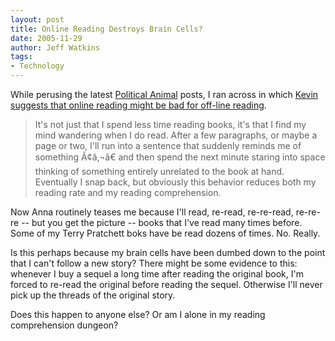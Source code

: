 ```yaml
---
layout: post
title: Online Reading Destroys Brain Cells?
date: 2005-11-29
author: Jeff Watkins
tags:
- Technology
---
```


While perusing the latest [Political Animal](http://washingtonmonthly.com) posts, I ran across in which [Kevin suggests that online reading might be bad for off-line reading](http://www.washingtonmonthly.com/archives/individual/2005_11/007650.php).

> It's not just that I spend less time reading books, it's that I find my mind wandering when I do read. After a few paragraphs, or maybe a page or two, I'll run into a sentence that suddenly reminds me of something Ã¢â‚¬â€ and then spend the next minute staring into space thinking of something entirely unrelated to the book at hand. Eventually I snap back, but obviously this behavior reduces both my reading rate and my reading comprehension.

Now Anna routinely teases me because I'll read, re-read, re-re-read, re-re-re -- but you get the picture -- books that I've read many times before. Some of my Terry Pratchett boks have be read dozens of times. No. Really.

Is this perhaps because my brain cells have been dumbed down to the point that I can't follow a new story? There might be some evidence to this: whenever I buy a sequel a long time after reading the original book, I'm forced to re-read the original before reading the sequel. Otherwise I'll never pick up the threads of the original story.

Does this happen to anyone else? Or am I alone in my reading comprehension dungeon?